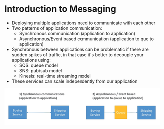 # Introduction to Messaging
- Deploying multiple applications need to communicate with each other
- Two patterns of application communication:
  - Synchronous communication (application to application)
  - Asynchronous/Event based communication (application to que to application)
- Synchronous between applications can be problematic if there are sudden spikes of traffic, in that case it's better to decouple your applications using:
  - SQS: queue model
  - SNS: pub/sub model
  - Kinesis: real-time streaming model
- These services can scale independently from our application

<img src=./images/message.png width="500"/>